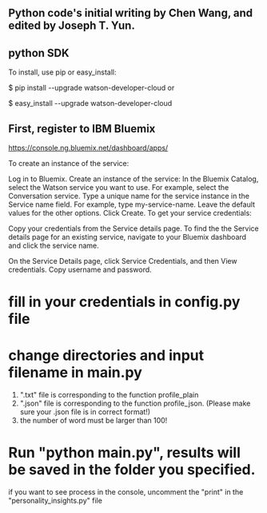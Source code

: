 ## Python code's initial writing by Chen Wang, and edited by Joseph T. Yun.

## python SDK
To install, use pip or easy_install:

$ pip install --upgrade watson-developer-cloud
or

$ easy_install --upgrade watson-developer-cloud

## First, register to IBM Bluemix
https://console.ng.bluemix.net/dashboard/apps/

To create an instance of the service:

Log in to Bluemix.
Create an instance of the service:
In the Bluemix Catalog, select the Watson service you want to use. For example, select the Conversation service.
Type a unique name for the service instance in the Service name field. For example, type my-service-name. Leave the default values for the other options.
Click Create.
To get your service credentials:

Copy your credentials from the Service details page. To find the the Service details page for an existing service, navigate to your Bluemix dashboard and click the service name.

On the Service Details page, click Service Credentials, and then View credentials.
Copy username and password.

# fill in your credentials in config.py file

# change directories and input filename in main.py
1. ".txt" file is corresponding to the function profile_plain
2. ".json" file is corresponding to the function profile_json. (Please make sure your .json file is in correct format!)
3. the number of word must be larger than 100!

# Run "python main.py", results will be saved in the folder you specified.
if you want to see process in the console, uncomment the "print" in the "personality_insights.py" file
